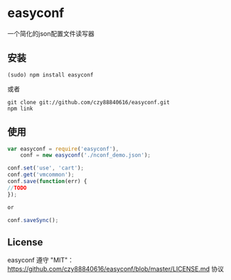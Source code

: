 # easyconf
一个简化的json配置文件读写器

## 安装
    (sudo) npm install easyconf

或者

    git clone git://github.com/czy88840616/easyconf.git
    npm link

## 使用

```js
var easyconf = require('easyconf'),
    conf = new easyconf('./nconf_demo.json');

conf.set('use', 'cart');
conf.get('vmcommon');
conf.save(function(err) {
//TODO
});

or 

conf.saveSync();
```

## License
easyconf 遵守 "MIT"：https://github.com/czy88840616/easyconf/blob/master/LICENSE.md 协议